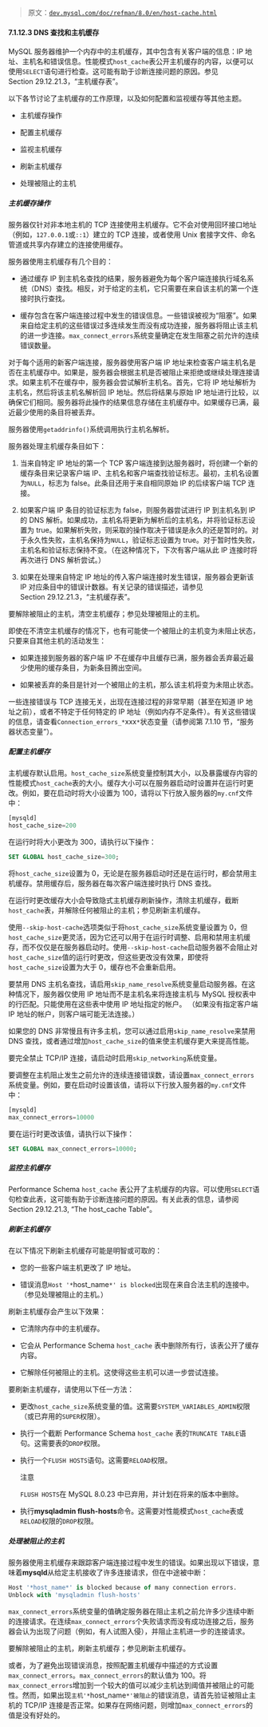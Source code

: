> 原文：[`dev.mysql.com/doc/refman/8.0/en/host-cache.html`](https://dev.mysql.com/doc/refman/8.0/en/host-cache.html)

#### 7.1.12.3 DNS 查找和主机缓存

MySQL 服务器维护一个内存中的主机缓存，其中包含有关客户端的信息：IP 地址、主机名和错误信息。性能模式`host_cache`表公开主机缓存的内容，以便可以使用`SELECT`语句进行检查。这可能有助于诊断连接问题的原因。参见 Section 29.12.21.3，“主机缓存表”。

以下各节讨论了主机缓存的工作原理，以及如何配置和监视缓存等其他主题。

+   主机缓存操作

+   配置主机缓存

+   监视主机缓存

+   刷新主机缓存

+   处理被阻止的主机

##### 主机缓存操作

服务器仅针对非本地主机的 TCP 连接使用主机缓存。它不会对使用回环接口地址（例如，`127.0.0.1`或`::1`）建立的 TCP 连接，或者使用 Unix 套接字文件、命名管道或共享内存建立的连接使用缓存。

服务器使用主机缓存有几个目的：

+   通过缓存 IP 到主机名查找的结果，服务器避免为每个客户端连接执行域名系统（DNS）查找。相反，对于给定的主机，它只需要在来自该主机的第一个连接时执行查找。

+   缓存包含在客户端连接过程中发生的错误信息。一些错误被视为“阻塞”。如果来自给定主机的这些错误过多连续发生而没有成功连接，服务器将阻止该主机的进一步连接。`max_connect_errors`系统变量确定在发生阻塞之前允许的连续错误数量。

对于每个适用的新客户端连接，服务器使用客户端 IP 地址来检查客户端主机名是否在主机缓存中。如果是，服务器会根据主机是否被阻止来拒绝或继续处理连接请求。如果主机不在缓存中，服务器会尝试解析主机名。首先，它将 IP 地址解析为主机名，然后将该主机名解析回 IP 地址。然后将结果与原始 IP 地址进行比较，以确保它们相同。服务器将此操作的结果信息存储在主机缓存中。如果缓存已满，最近最少使用的条目将被丢弃。

服务器使用`getaddrinfo()`系统调用执行主机名解析。

服务器处理主机缓存条目如下：

1.  当来自特定 IP 地址的第一个 TCP 客户端连接到达服务器时，将创建一个新的缓存条目来记录客户端 IP、主机名和客户端查找验证标志。最初，主机名设置为`NULL`，标志为 false。此条目还用于来自相同原始 IP 的后续客户端 TCP 连接。

1.  如果客户端 IP 条目的验证标志为 false，则服务器尝试进行 IP 到主机名到 IP 的 DNS 解析。如果成功，主机名将更新为解析后的主机名，并将验证标志设置为 true。如果解析失败，则采取的操作取决于错误是永久的还是暂时的。对于永久性失败，主机名保持为`NULL`，验证标志设置为 true。对于暂时性失败，主机名和验证标志保持不变。（在这种情况下，下次有客户端从此 IP 连接时将再次进行 DNS 解析尝试。）

1.  如果在处理来自特定 IP 地址的传入客户端连接时发生错误，服务器会更新该 IP 对应条目中的错误计数器。有关记录的错误描述，请参见 Section 29.12.21.3，“主机缓存表”。

要解除被阻止的主机，清空主机缓存；参见处理被阻止的主机。

即使在不清空主机缓存的情况下，也有可能使一个被阻止的主机变为未阻止状态，只要来自其他主机的活动发生：

+   如果连接到服务器的客户端 IP 不在缓存中且缓存已满，服务器会丢弃最近最少使用的缓存条目，为新条目腾出空间。

+   如果被丢弃的条目是针对一个被阻止的主机，那么该主机将变为未阻止状态。

一些连接错误与 TCP 连接无关，出现在连接过程的非常早期（甚至在知道 IP 地址之前），或者不特定于任何特定的 IP 地址（例如内存不足条件）。有关这些错误的信息，请查看`Connection_errors_*`xxx`*`状态变量（请参阅第 7.1.10 节，“服务器状态变量”）。

##### 配置主机缓存

主机缓存默认启用。`host_cache_size`系统变量控制其大小，以及暴露缓存内容的性能模式`host_cache`表的大小。缓存大小可以在服务器启动时设置并在运行时更改。例如，要在启动时将大小设置为 100，请将以下行放入服务器的`my.cnf`文件中：

```sql
[mysqld]
host_cache_size=200
```

在运行时将大小更改为 300，请执行以下操作：

```sql
SET GLOBAL host_cache_size=300;
```

将`host_cache_size`设置为 0，无论是在服务器启动时还是在运行时，都会禁用主机缓存。禁用缓存后，服务器在每次客户端连接时执行 DNS 查找。

在运行时更改缓存大小会导致隐式主机缓存刷新操作，清除主机缓存，截断`host_cache`表，并解除任何被阻止的主机；参见刷新主机缓存。

使用`--skip-host-cache`选项类似于将`host_cache_size`系统变量设置为 0，但`host_cache_size`更灵活，因为它还可以用于在运行时调整、启用和禁用主机缓存，而不仅仅是在服务器启动时。使用`--skip-host-cache`启动服务器不会阻止对`host_cache_size`值的运行时更改，但这些更改没有效果，即使将`host_cache_size`设置为大于 0，缓存也不会重新启用。

要禁用 DNS 主机名查找，请启用`skip_name_resolve`系统变量启动服务器。在这种情况下，服务器仅使用 IP 地址而不是主机名来将连接主机与 MySQL 授权表中的行匹配。只能使用在这些表中使用 IP 地址指定的帐户。 （如果没有指定客户端 IP 地址的帐户，则客户端可能无法连接。）

如果您的 DNS 非常慢且有许多主机，您可以通过启用`skip_name_resolve`来禁用 DNS 查找，或者通过增加`host_cache_size`的值来使主机缓存更大来提高性能。

要完全禁止 TCP/IP 连接，请启动时启用`skip_networking`系统变量。

要调整在主机阻止发生之前允许的连续连接错误数，请设置`max_connect_errors`系统变量。例如，要在启动时设置该值，请将以下行放入服务器的`my.cnf`文件中：

```sql
[mysqld]
max_connect_errors=10000
```

要在运行时更改该值，请执行以下操作：

```sql
SET GLOBAL max_connect_errors=10000;
```

##### 监控主机缓存

Performance Schema `host_cache` 表公开了主机缓存的内容。可以使用`SELECT`语句检查此表，这可能有助于诊断连接问题的原因。有关此表的信息，请参阅 Section 29.12.21.3, “The host_cache Table”。

##### 刷新主机缓存

在以下情况下刷新主机缓存可能是明智或可取的：

+   您的一些客户端主机更改了 IP 地址。

+   错误消息`Host '*`host_name`*' is blocked`出现在来自合法主机的连接中。（参见处理被阻止的主机。）

刷新主机缓存会产生以下效果：

+   它清除内存中的主机缓存。

+   它会从 Performance Schema `host_cache` 表中删除所有行，该表公开了缓存内容。

+   它解除任何被阻止的主机。这使得这些主机可以进一步尝试连接。

要刷新主机缓存，请使用以下任一方法：

+   更改`host_cache_size`系统变量的值。这需要`SYSTEM_VARIABLES_ADMIN`权限（或已弃用的`SUPER`权限）。

+   执行一个截断 Performance Schema `host_cache` 表的`TRUNCATE TABLE`语句。这需要表的`DROP`权限。

+   执行一个`FLUSH HOSTS`语句。这需要`RELOAD`权限。

    注意

    `FLUSH HOSTS`在 MySQL 8.0.23 中已弃用，并计划在将来的版本中删除。

+   执行**mysqladmin flush-hosts**命令。这需要对性能模式`host_cache`表或`RELOAD`权限的`DROP`权限。

##### 处理被阻止的主机

服务器使用主机缓存来跟踪客户端连接过程中发生的错误。如果出现以下错误，意味着**mysqld**从给定主机接收了许多连接请求，但在中途被中断：

```sql
Host '*host_name*' is blocked because of many connection errors.
Unblock with 'mysqladmin flush-hosts'
```

`max_connect_errors`系统变量的值确定服务器在阻止主机之前允许多少连续中断的连接请求。在连续`max_connect_errors`个失败请求而没有成功连接之后，服务器会认为出现了问题（例如，有人试图入侵），并阻止主机进一步的连接请求。

要解除被阻止的主机，刷新主机缓存；参见刷新主机缓存。

或者，为了避免出现错误消息，按照配置主机缓存中描述的方式设置`max_connect_errors`。`max_connect_errors`的默认值为 100。将`max_connect_errors`增加到一个较大的值可以减少主机达到阈值并被阻止的可能性。然而，如果出现`主机'*`host_name`*'被阻止`的错误消息，请首先验证被阻止主机的 TCP/IP 连接是否正常。如果存在网络问题，则增加`max_connect_errors`的值是没有好处的。
